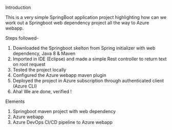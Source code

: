 Introduction

This is a very simple SpringBoot application project highlighting how can we work out a Springboot web dependency project all the way to Azure webapp.

Steps followed-
1. Downloaded the Springboot skelton from Spring initializer with web dependency, Java 8 & Maven
2. Imported in IDE (Eclipse) and made a simple Rest controller to return text on root request
3. Tested the project locally
4. Configured the Azure webapp maven plugin 
5. Deployed the project in Azure subscription through authenticated client (Azure CLI)
6. Aha! We are done, verified !

Elements
1. Springboot maven project with web dependency
2. Azure webapp 
2. Azure DevOps CI/CD pipeline to Azure webapp
